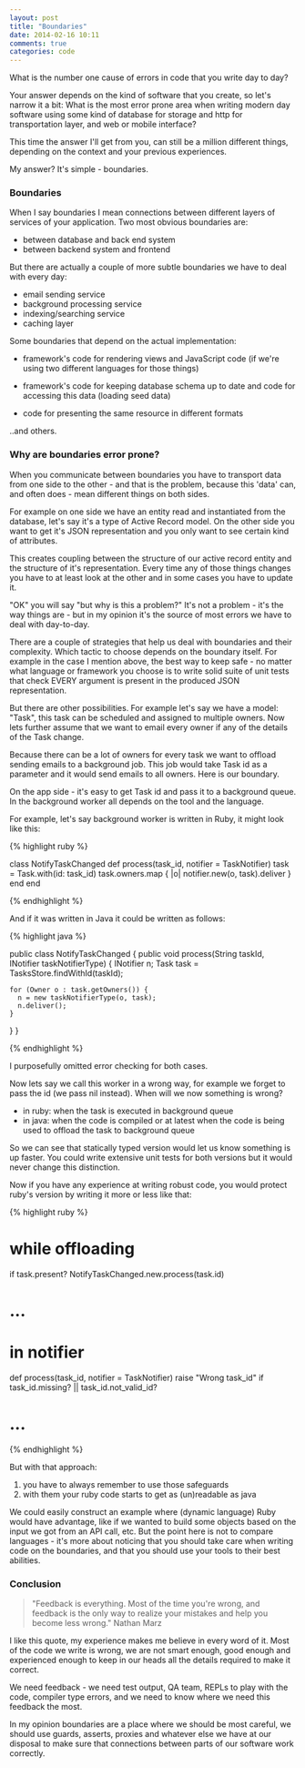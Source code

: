 ```yaml
---
layout: post
title: "Boundaries"
date: 2014-02-16 10:11
comments: true
categories: code
---
```



What is the number one cause of errors in code that you write day to day?

Your answer depends on the kind of software that you create, so
let's narrow it a bit: What is the most error prone area when
writing modern day software using some kind of database for storage and
http for transportation layer, and web or mobile interface?

This time the answer I'll get from you, can still be a million different things,
depending on the context and your previous experiences.

My answer? It's simple - boundaries.

### Boundaries

When I say boundaries I mean connections between different layers
of services of your application. Two most obvious boundaries are:

- between database and back end system
- between backend system and frontend

But there are actually a couple of more subtle boundaries we have to deal with
every day:

- email sending service
- background processing service
- indexing/searching service
- caching layer

Some boundaries that depend on the actual implementation:

- framework's code for rendering views and JavaScript code (if
we're using two different languages for those things)

- framework's code for keeping database schema up to date and code for accessing
this data (loading seed data)

- code for presenting the same resource in different formats

..and others.

### Why are boundaries error prone?

When you communicate between boundaries you have to transport data from one side
to the other - and that is the problem, because this 'data' can, and often does - mean
different things on both sides.

For example on one side we have an entity read and instantiated from the database, let's
say it's a type of Active Record model. On the other side you want to get it's JSON
representation and you only want to see certain kind of attributes.

This creates coupling between the structure of our active record entity and the structure
of it's representation. Every time any of those things changes you have to at least
look at the other and in some cases you have to update it.

"OK" you will say "but why is this a problem?" It's not a problem - it's the way things
are - but in my opinion it's the source of most errors we have to deal with day-to-day.

There are a couple of strategies that help us deal with boundaries and their complexity.
Which tactic to choose depends on the boundary itself. For example in the case I mention
above, the best way to keep safe - no matter what language or framework you choose is
to write solid suite of unit tests that check EVERY argument is present in the produced
JSON representation.

But there are other possibilities. For example let's say we have a model: "Task", this
task can be scheduled and assigned to multiple owners. Now lets further assume that we
want to email every owner if any of the details of the Task change.

Because there can be a lot of owners for every task we want to offload sending emails
to a background job. This job would take Task id as a parameter and it would
send emails to all owners. Here is our boundary.

On the app side - it's easy to get Task id and pass it to a background queue. In the
background worker all depends on the tool and the language.

For example, let's say background worker is written in Ruby, it might look like this:

{% highlight ruby %}

class NotifyTaskChanged
  def process(task_id, notifier = TaskNotifier)
    task = Task.with(id: task_id)
    task.owners.map { |o| notifier.new(o, task).deliver }
  end
end

{% endhighlight %}

And if it was written in Java it could be written as follows:

{% highlight java %}

public class NotifyTaskChanged {
  public void process(String taskId, INotifier taskNotifierType) {
    INotifier n;
    Task task = TasksStore.findWithId(taskId);

    for (Owner o : task.getOwners()) {
      n = new taskNotifierType(o, task);
      n.deliver();
    }
  }
}

{% endhighlight %}

I purposefully omitted error checking for both cases.

Now lets say we call this worker in a wrong way, for example we forget to pass the
id (we pass nil instead). When will we now something is wrong?

- in ruby: when the task is executed in background queue
- in java: when the code is compiled or at latest when the code is being used to offload the
task to background queue

So we can see that statically typed version would let us know something is up faster. You
could write extensive unit tests for both versions but it would never change this distinction.

Now if you have any experience at writing robust code, you would protect ruby's version
by writing it more or less like that:


{% highlight ruby %}
# while offloading
if task.present?
  NotifyTaskChanged.new.process(task.id)
  # ...

# in notifier
def process(task_id, notifier = TaskNotifier)
  raise "Wrong task_id" if task_id.missing? || task_id.not_valid_id?
# ...

{% endhighlight %}

But with that approach:

1. you have to always remember to use those safeguards
2. with them your ruby code starts to get as (un)readable as java


We could easily construct an example where (dynamic language) Ruby
would have advantage, like if we wanted to build some objects based
on the input we got from an API call, etc. But the point here is
not to compare languages - it's more about noticing that you should
take care when writing code on the boundaries, and that you should
use your tools to their best abilities.


### Conclusion

> "Feedback is everything. Most of the time you're wrong, and
> feedback is the only way to realize your mistakes and help you
> become less wrong." Nathan Marz

I like this quote, my experience makes me believe in every word
of it. Most of the code we write is wrong, we are not smart enough,
good enough and experienced enough to keep in our heads all the details required to
make it correct.

We need feedback - we need test output, QA team, REPLs to play with the
code, compiler type errors, and we need to know where we need this feedback the most.

In my opinion boundaries are a place where we should be most careful,
we should use guards, asserts, proxies and whatever else we have at our disposal
to make sure that connections between parts of our software work correctly.





